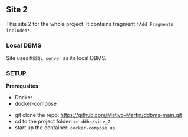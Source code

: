 ## Site 2

This site 2 for the whole project. It contains fragment `*Add Fragments included*`.

### Local DBMS

Site uses `MSSQL server` as its local DBMS.
<!-- It uses dbLink as its gateway to communicate with other fragments -->


### SETUP 

**Prerequsites**  
* Docker
* docker-compose

- git clone the repo:
 https://github.com/Mativo-Martin/ddbms-main.git
- cd to the project folder: 
`cd ddbs/site_2`   
- start up the container:
    `docker-compose up`
